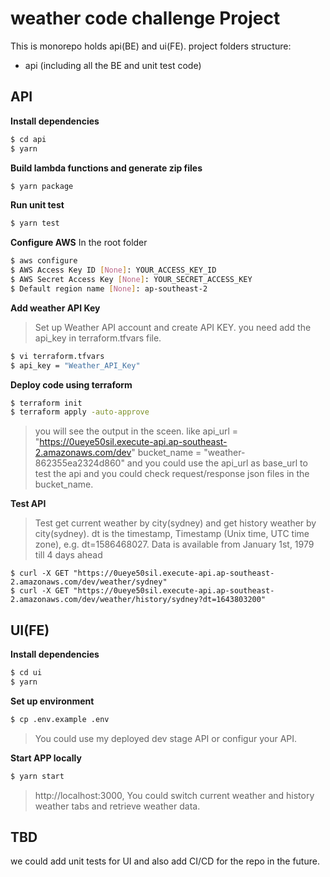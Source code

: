 # weather code challenge Project

This is monorepo holds api(BE) and ui(FE). project folders
structure:
- api (including all the BE and unit test code)

## API

**Install dependencies**
```bash
$ cd api
$ yarn
```
**Build lambda functions and generate zip files**
```bash
$ yarn package
```

**Run unit test**
```bash
$ yarn test
```

**Configure AWS**
In the root folder
```bash
$ aws configure
$ AWS Access Key ID [None]: YOUR_ACCESS_KEY_ID
$ AWS Secret Access Key [None]: YOUR_SECRET_ACCESS_KEY
$ Default region name [None]: ap-southeast-2
```

**Add weather API Key**
> Set up Weather API account and create API KEY. you need
add the api_key in terraform.tfvars file.
```bash
$ vi terraform.tfvars
$ api_key = "Weather_API_Key"
```

**Deploy code using terraform**
```bash
$ terraform init
$ terraform apply -auto-approve
```
> you will see the output in the sceen. like
api_url = "https://0ueye50sil.execute-api.ap-southeast-2.amazonaws.com/dev"
bucket_name = "weather-862355ea2324d860"
and you could use the api_url as base_url to test the api and you could check request/response json files in the bucket_name.

**Test API**
> Test get current weather by city(sydney) and get history weather by city(sydney). dt is the timestamp, Timestamp (Unix time, UTC time zone), e.g. dt=1586468027. Data is available from January 1st, 1979 till 4 days ahead
`````
$ curl -X GET "https://0ueye50sil.execute-api.ap-southeast-2.amazonaws.com/dev/weather/sydney"
$ curl -X GET "https://0ueye50sil.execute-api.ap-southeast-2.amazonaws.com/dev/weather/history/sydney?dt=1643803200"
`````

## UI(FE)

**Install dependencies**
```bash
$ cd ui
$ yarn
```

**Set up environment**
```bash
$ cp .env.example .env
```
> You could use my deployed dev stage API or configur your API.

**Start APP locally**
```bash
$ yarn start
```
> http://localhost:3000, You could switch current weather and history weather tabs and retrieve weather data.

## TBD
we could add unit tests for UI and also add CI/CD for the repo in the future.

